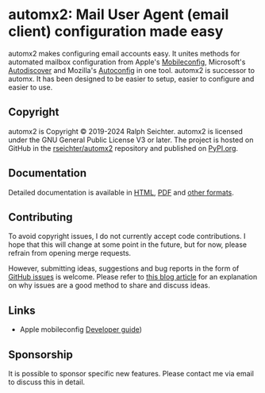 # automx2: Mail User Agent (email client) configuration made easy

automx2 makes configuring email accounts easy. It unites methods for automated mailbox configuration from Apple's
[Mobileconfig](https://support.apple.com/en-gb/guide/profile-manager/pmdbd71ebc9/mac), Microsoft's
[Autodiscover](https://learn.microsoft.com/en-us/exchange/architecture/client-access/autodiscover?view=exchserver-2019)
and Mozilla's [Autoconfig](https://wiki.mozilla.org/Thunderbird:Autoconfiguration) in one tool.
automx2 is successor to automx. It has been designed to be easier to setup, easier to configure and easier to use.

## Copyright

automx2 is Copyright © 2019-2024 Ralph Seichter.
automx2 is licensed under the GNU General Public License V3 or later. The project is hosted on GitHub in the
[rseichter/automx2](https://github.com/rseichter/automx2) repository and published on
[PyPI.org](https://pypi.org/project/automx2/).

## Documentation

Detailed documentation is available in [HTML](https://rseichter.github.io/automx2/),
[PDF](https://github.com/rseichter/automx2/blob/master/docs/automx2.pdf) and
[other formats](https://github.com/rseichter/automx2/blob/master/docs).

## Contributing

To avoid copyright issues, I do not currently accept code contributions. I hope that this will change at some point
in the future, but for now, please refrain from opening merge requests.

However, submitting ideas, suggestions and bug reports in the form of
[GitHub issues](https://github.com/rseichter/automx2/issues) is welcome. Please refer to
[this blog article](https://about.gitlab.com/blog/2016/03/03/start-with-an-issue/) for an explanation on why issues
are a good method to share and discuss ideas.

## Links
- Apple mobileconfig [Developer guide](https://developer.apple.com/documentation/devicemanagement/profile-specific_payload_keys))

## Sponsorship

It is possible to sponsor specific new features. Please contact me via email to discuss this in detail.
